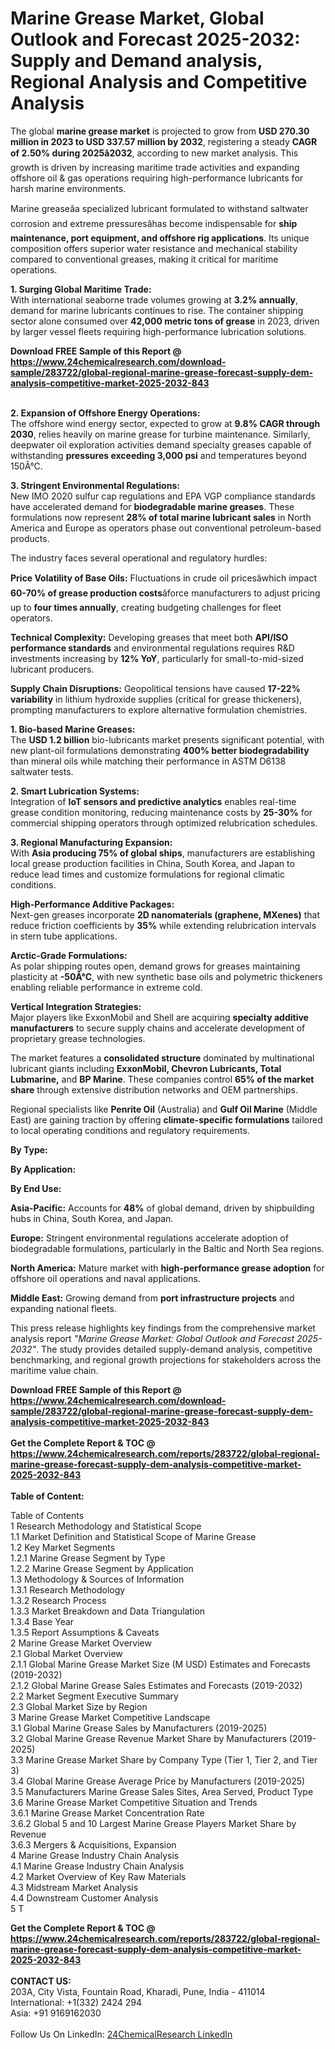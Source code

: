 <h1>Marine Grease Market, Global Outlook and Forecast 2025-2032: Supply and Demand analysis, Regional Analysis and Competitive Analysis</h1><p>The global <strong>marine grease market</strong> is projected to grow from <strong>USD 270.30 million in 2023 to USD 337.57 million by 2032</strong>, registering a steady <strong>CAGR of 2.50% during 2025â2032</strong>, according to new market analysis. This growth is driven by increasing maritime trade activities and expanding offshore oil &amp; gas operations requiring high-performance lubricants for harsh marine environments.</p><p>Marine greaseâa specialized lubricant formulated to withstand saltwater corrosion and extreme pressuresâhas become indispensable for <strong>ship maintenance, port equipment, and offshore rig applications</strong>. Its unique composition offers superior water resistance and mechanical stability compared to conventional greases, making it critical for maritime operations.</p><p><strong>1. Surging Global Maritime Trade:</strong><br>
With international seaborne trade volumes growing at <strong>3.2% annually</strong>, demand for marine lubricants continues to rise. The container shipping sector alone consumed over <strong>42,000 metric tons of grease</strong> in 2023, driven by larger vessel fleets requiring high-performance lubrication solutions.</p><div><b>Download FREE Sample of this Report @ 
            <a href="https://www.24chemicalresearch.com/download-sample/283722/global-regional-marine-grease-forecast-supply-dem-analysis-competitive-market-2025-2032-843">
            https://www.24chemicalresearch.com/download-sample/283722/global-regional-marine-grease-forecast-supply-dem-analysis-competitive-market-2025-2032-843</a></b></div><br><p><strong>2. Expansion of Offshore Energy Operations:</strong><br>
The offshore wind energy sector, expected to grow at <strong>9.8% CAGR through 2030</strong>, relies heavily on marine grease for turbine maintenance. Similarly, deepwater oil exploration activities demand specialty greases capable of withstanding <strong>pressures exceeding 3,000 psi</strong> and temperatures beyond 150Â°C.</p><p><strong>3. Stringent Environmental Regulations:</strong><br>
New IMO 2020 sulfur cap regulations and EPA VGP compliance standards have accelerated demand for <strong>biodegradable marine greases</strong>. These formulations now represent <strong>28% of total marine lubricant sales</strong> in North America and Europe as operators phase out conventional petroleum-based products.</p><p>The industry faces several operational and regulatory hurdles:</p><p><strong>Price Volatility of Base Oils:</strong> Fluctuations in crude oil pricesâwhich impact <strong>60-70% of grease production costs</strong>âforce manufacturers to adjust pricing up to <strong>four times annually</strong>, creating budgeting challenges for fleet operators.</p><p><strong>Technical Complexity:</strong> Developing greases that meet both <strong>API/ISO performance standards</strong> and environmental regulations requires R&amp;D investments increasing by <strong>12% YoY</strong>, particularly for small-to-mid-sized lubricant producers.</p><p><strong>Supply Chain Disruptions:</strong> Geopolitical tensions have caused <strong>17-22% variability</strong> in lithium hydroxide supplies (critical for grease thickeners), prompting manufacturers to explore alternative formulation chemistries.</p><p><strong>1. Bio-based Marine Greases:</strong><br>
The <strong>USD 1.2 billion</strong> bio-lubricants market presents significant potential, with new plant-oil formulations demonstrating <strong>400% better biodegradability</strong> than mineral oils while matching their performance in ASTM D6138 saltwater tests.</p><p><strong>2. Smart Lubrication Systems:</strong><br>
Integration of <strong>IoT sensors and predictive analytics</strong> enables real-time grease condition monitoring, reducing maintenance costs by <strong>25-30%</strong> for commercial shipping operators through optimized relubrication schedules.</p><p><strong>3. Regional Manufacturing Expansion:</strong><br>
With <strong>Asia producing 75% of global ships</strong>, manufacturers are establishing local grease production facilities in China, South Korea, and Japan to reduce lead times and customize formulations for regional climatic conditions.</p><p><strong>High-Performance Additive Packages:</strong><br>
	Next-gen greases incorporate <strong>2D nanomaterials (graphene, MXenes)</strong> that reduce friction coefficients by <strong>35%</strong> while extending relubrication intervals in stern tube applications.</p><p><strong>Arctic-Grade Formulations:</strong><br>
	As polar shipping routes open, demand grows for greases maintaining plasticity at <strong>-50Â°C</strong>, with new synthetic base oils and polymetric thickeners enabling reliable performance in extreme cold.</p><p><strong>Vertical Integration Strategies:</strong><br>
	Major players like ExxonMobil and Shell are acquiring <strong>specialty additive manufacturers</strong> to secure supply chains and accelerate development of proprietary grease technologies.</p><p>The market features a <strong>consolidated structure</strong> dominated by multinational lubricant giants including <strong>ExxonMobil, Chevron Lubricants, Total Lubmarine,</strong> and <strong>BP Marine</strong>. These companies control <strong>65% of the market share</strong> through extensive distribution networks and OEM partnerships.</p><p>Regional specialists like <strong>Penrite Oil</strong> (Australia) and <strong>Gulf Oil Marine</strong> (Middle East) are gaining traction by offering <strong>climate-specific formulations</strong> tailored to local operating conditions and regulatory requirements.</p><p><strong>By Type:</strong></p><p><strong>By Application:</strong></p><p><strong>By End Use:</strong></p><p><strong>Asia-Pacific:</strong> Accounts for <strong>48%</strong> of global demand, driven by shipbuilding hubs in China, South Korea, and Japan.</p><p><strong>Europe:</strong> Stringent environmental regulations accelerate adoption of biodegradable formulations, particularly in the Baltic and North Sea regions.</p><p><strong>North America:</strong> Mature market with <strong>high-performance grease adoption</strong> for offshore oil operations and naval applications.</p><p><strong>Middle East:</strong> Growing demand from <strong>port infrastructure projects</strong> and expanding national fleets.</p><p>This press release highlights key findings from the comprehensive market analysis report <em>"Marine Grease Market: Global Outlook and Forecast 2025-2032"</em>. The study provides detailed supply-demand analysis, competitive benchmarking, and regional growth projections for stakeholders across the maritime value chain.</p><div><b>Download FREE Sample of this Report @ 
            <a href="https://www.24chemicalresearch.com/download-sample/283722/global-regional-marine-grease-forecast-supply-dem-analysis-competitive-market-2025-2032-843">
            https://www.24chemicalresearch.com/download-sample/283722/global-regional-marine-grease-forecast-supply-dem-analysis-competitive-market-2025-2032-843</a></b></div><br><div><b>Get the Complete Report & TOC @ 
            <a href="https://www.24chemicalresearch.com/reports/283722/global-regional-marine-grease-forecast-supply-dem-analysis-competitive-market-2025-2032-843">
            https://www.24chemicalresearch.com/reports/283722/global-regional-marine-grease-forecast-supply-dem-analysis-competitive-market-2025-2032-843</a></b></div><br>
            <b>Table of Content:</b><p>Table of Contents<br />
1 Research Methodology and Statistical Scope<br />
1.1 Market Definition and Statistical Scope of Marine Grease<br />
1.2 Key Market Segments<br />
1.2.1 Marine Grease Segment by Type<br />
1.2.2 Marine Grease Segment by Application<br />
1.3 Methodology & Sources of Information<br />
1.3.1 Research Methodology<br />
1.3.2 Research Process<br />
1.3.3 Market Breakdown and Data Triangulation<br />
1.3.4 Base Year<br />
1.3.5 Report Assumptions & Caveats<br />
2 Marine Grease Market Overview<br />
2.1 Global Market Overview<br />
2.1.1 Global Marine Grease Market Size (M USD) Estimates and Forecasts (2019-2032)<br />
2.1.2 Global Marine Grease Sales Estimates and Forecasts (2019-2032)<br />
2.2 Market Segment Executive Summary<br />
2.3 Global Market Size by Region<br />
3 Marine Grease Market Competitive Landscape<br />
3.1 Global Marine Grease Sales by Manufacturers (2019-2025)<br />
3.2 Global Marine Grease Revenue Market Share by Manufacturers (2019-2025)<br />
3.3 Marine Grease Market Share by Company Type (Tier 1, Tier 2, and Tier 3)<br />
3.4 Global Marine Grease Average Price by Manufacturers (2019-2025)<br />
3.5 Manufacturers Marine Grease Sales Sites, Area Served, Product Type<br />
3.6 Marine Grease Market Competitive Situation and Trends<br />
3.6.1 Marine Grease Market Concentration Rate<br />
3.6.2 Global 5 and 10 Largest Marine Grease Players Market Share by Revenue<br />
3.6.3 Mergers & Acquisitions, Expansion<br />
4 Marine Grease Industry Chain Analysis<br />
4.1 Marine Grease Industry Chain Analysis<br />
4.2 Market Overview of Key Raw Materials<br />
4.3 Midstream Market Analysis<br />
4.4 Downstream Customer Analysis<br />
5 T</p><div><b>Get the Complete Report & TOC @ 
            <a href="https://www.24chemicalresearch.com/reports/283722/global-regional-marine-grease-forecast-supply-dem-analysis-competitive-market-2025-2032-843">
            https://www.24chemicalresearch.com/reports/283722/global-regional-marine-grease-forecast-supply-dem-analysis-competitive-market-2025-2032-843</a></b></div><br><b>CONTACT US:</b><br>
            203A, City Vista, Fountain Road, Kharadi, Pune, India - 411014<br>
            International: +1(332) 2424 294<br>
            Asia: +91 9169162030 <br><br>
            Follow Us On LinkedIn: <a href="https://www.linkedin.com/company/24chemicalresearch/">24ChemicalResearch LinkedIn</a>